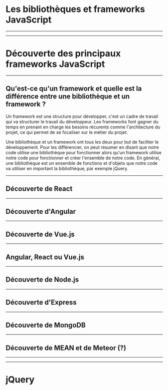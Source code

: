 # Les bibliothèques et frameworks JavaScript

----
----

# Découverte des principaux frameworks JavaScript

----

## Qu'est-ce qu'un framework et quelle est la différence entre une bibliothèque et un framework ?

Un framework est une structure pour développer, c'est un cadre de travail qui va structurer le travail du développeur. Les frameworks font gagner du temps en prenant en charge les besoins récurents comme l'architecture du projet, ce qui permet de se focaliser sur le métier du projet.

Une bibliothèque et un framework ont tous les deux pour but de faciliter le développement. Pour les différencier, on peut résumer en disant que notre code utilise une bibliothèque pour fonctionner alors qu'un framework utilise notre code pour fonctionner et créer l'ensemble de notre code. En général, une bibliothèque est un ensemble de fonctions et d'objets que notre code va utiliser en important la bibliothèque, par exemple jQuery.

----

## Découverte de React

----

## Découverte d'Angular

----

## Découverte de Vue.js

----

## Angular, React ou Vue.js

----

## Découverte de Node.js

----

## Découverte d'Express

----

## Découverte de MongoDB

---- 

## Découverte de MEAN et de Meteor (?)


----
----

# jQuery
